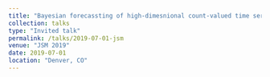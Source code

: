 ```yaml
---
title: "Bayesian forecassting of high-dimesnional count-valued time series: Massive data in consumer sales forecasting"
collection: talks
type: "Invited talk"
permalink: /talks/2019-07-01-jsm
venue: "JSM 2019"
date: 2019-07-01
location: "Denver, CO"
---
```

